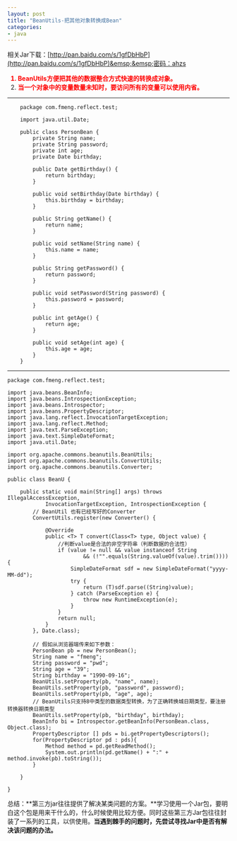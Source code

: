 ```yaml
---
layout: post
title: "BeanUtils-把其他对象转换成Bean"
categories:
- java
---
```


相关Jar下载：[http://pan.baidu.com/s/1gfDbHbP](http://pan.baidu.com/s/1gfDbHbP)&emsp;&emsp;密码：ahzs
<font color=red><b>

1. BeanUtils方便把其他的数据整合方式快速的转换成对象。
2. 当一个对象中的变量数量未知时，要访问所有的变量可以使用内省。
</b></font>
---
		package com.fmeng.reflect.test;
		
		import java.util.Date;
		
		public class PersonBean {
			private String name;
			private String password;
			private int age;
			private Date birthday;
		
			public Date getBirthday() {
				return birthday;
			}
		
			public void setBirthday(Date birthday) {
				this.birthday = birthday;
			}
		
			public String getName() {
				return name;
			}
		
			public void setName(String name) {
				this.name = name;
			}
		
			public String getPassword() {
				return password;
			}
		
			public void setPassword(String password) {
				this.password = password;
			}
		
			public int getAge() {
				return age;
			}
		
			public void setAge(int age) {
				this.age = age;
			}
		}


----

	package com.fmeng.reflect.test;
	
	import java.beans.BeanInfo;
	import java.beans.IntrospectionException;
	import java.beans.Introspector;
	import java.beans.PropertyDescriptor;
	import java.lang.reflect.InvocationTargetException;
	import java.lang.reflect.Method;
	import java.text.ParseException;
	import java.text.SimpleDateFormat;
	import java.util.Date;
	
	import org.apache.commons.beanutils.BeanUtils;
	import org.apache.commons.beanutils.ConvertUtils;
	import org.apache.commons.beanutils.Converter;
	
	public class BeanU {
	
		public static void main(String[] args) throws IllegalAccessException,
				InvocationTargetException, IntrospectionException {
			// BeanUtil 也有已经写好的Converter
			ConvertUtils.register(new Converter() {
	
				@Override
				public <T> T convert(Class<T> type, Object value) {
					//判断value是合法的非空字符串（判断数据的合法性）
					if (value != null && value instanceof String
							&& (!"".equals(String.valueOf(value).trim()))) {
						SimpleDateFormat sdf = new SimpleDateFormat("yyyy-MM-dd");
						try {
							return (T)sdf.parse((String)value);
						} catch (ParseException e) {
							throw new RuntimeException(e);
						}
					}
					return null;
				}
			}, Date.class);
			
			// 假如从浏览器端传来如下参数：
			PersonBean pb = new PersonBean();
			String name = "fmeng";
			String password = "pwd";
			String age = "39";
			String birthday = "1990-09-16";
			BeanUtils.setProperty(pb, "name", name);
			BeanUtils.setProperty(pb, "password", password);
			BeanUtils.setProperty(pb, "age", age);
			// BeanUtils只支持8中类型的数据类型转换，为了正确转换城日期类型，要注册转换器转换日期类型
			BeanUtils.setProperty(pb, "birthday", birthday);
			BeanInfo bi = Introspector.getBeanInfo(PersonBean.class, Object.class);
			PropertyDescriptor [] pds = bi.getPropertyDescriptors();
			for(PropertyDescriptor pd : pds){
				Method method = pd.getReadMethod();
				System.out.println(pd.getName() + ":" + method.invoke(pb).toString());
			}

		}
	
	}

总结：**第三方jar往往提供了解决某类问题的方案。**学习使用一个Jar包，要明白这个包是用来干什么的，什么时候使用比较方便。同时这些第三方Jar包往往封装了一系列的工具，以供使用。**当遇到棘手的问题时，先尝试寻找Jar中是否有解决该问题的办法。**




